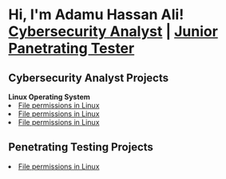 # <h1>Hi, I'm Adamu Hassan Ali! <br/><a href="https://github.com/AdamuHassanAli">Cybersecurity Analyst</a> | <a href="https://www.linkedin.com/in/adamu-ali-a632b4202//">Junior Panetrating Tester</a>

<h2>Cybersecurity Analyst Projects</h2>
<b>Linux Operating System</b>
<a href="#"><li>File permissions in Linux</li></a>
<a href="#"><li>File permissions in Linux</li></a>
<a href="#"><li>File permissions in Linux</li></a>

<h2>Penetrating Testing Projects</h2>
<a href="#"><li>File permissions in Linux</li></a>


[twitter]: https://x.com/AdamuHassanADK/
[linkedin]: https://www.linkedin.com/in/adamu-ali-a632b4202/
